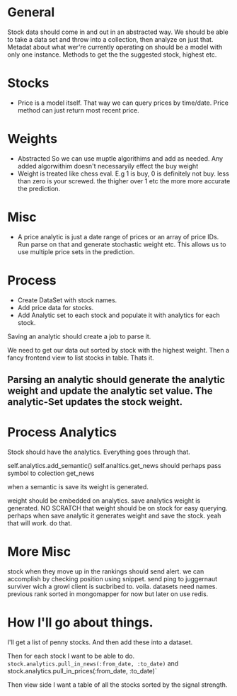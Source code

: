# General

Stock data should come in and out in an abstracted way. We should be able to take a data set and throw into a collection, then analyze on just that.
Metadat about what wer're currently operating on should be a model with only one instance. Methods to get the the suggested stock, highest etc.
  
# Stocks

* Price is a model itself. That way we can query prices by time/date. Price method can just return most recent price.   

# Weights

* Abstracted So we can use muptle algorithims and add as needed. Any added algorwithim doesn't necessaryily effect the buy weight
* Weight is treated like chess eval. E.g 1 is buy, 0 is definitely not buy. less than zero is your screwed. the thigher over 1 etc the more more accurate the 
  prediction.

# Misc

* A price analytic is just a date range of prices or an array of price IDs. Run parse on that and generate stochastic weight etc. This allows us to use multiple price sets in the prediction.             
  
  
# Process

* Create DataSet with stock names. 
* Add price data for stocks.
* Add Analytic set to each stock and populate it with analytics for each stock.   
   
Saving an analytic should create a job to parse it.        

We need to get our data out sorted by stock with the highest weight. Then a fancy frontend view to list stocks in table. Thats it.
  
## Parsing an analytic should generate the analytic weight and update the analytic set value. The analytic-Set updates the stock weight.           


# Process Analytics

Stock should have the analytics. Everything goes through that.

self.analytics.add_semantic()
self.analtics.get_news
should perhaps pass symbol to colection get_news

when a semantic is save its weight is generated.

weight should be embedded on analytics.
save analytics weight is generated. NO SCRATCH that weight should be on stock for easy querying.
perhaps when save analytic it generates weight and save the stock. yeah that will work. do that.  

                     
# More Misc

stock when they move up in the rankings should send alert. we can accomplish by checking position using snippet. send ping to juggernaut surviver wich a growl client is sucbribed to. voila.
datasets need names.
previous rank sorted in mongomapper for now but later on use redis.    

# How I'll go about things.

I'll get a list of penny stocks. And then add these into a dataset. 

Then for each stock I want to be able to do. `stock.analytics.pull_in_news(:from_date, :to_date)`  and stock.analytics.pull_in_prices(:from_date, :to_date)`

Then view side I want a table of all the stocks sorted by the signal strength.                                                                                              